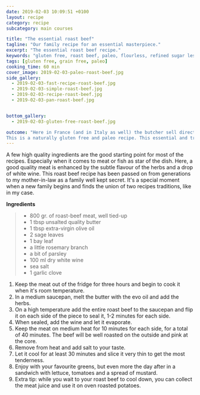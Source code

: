 ```yaml
---
date: 2019-02-03 10:09:51 +0100
layout: recipe
category: recipe
subcategory: main courses

title: "The essential roast beef"
tagline: "Our family recipe for an essential masterpiece."
excerpt: "The essential roast beef recipe."
keywords: "gluten free, roast beef, paleo, flourless, refined sugar less"
tags: [gluten free, grain free, paleo]
cooking_time: 60 min
cover_image: 2019-02-03-paleo-roast-beef.jpg
side_gallery:
  - 2019-02-03-fast-recipe-roast-beef.jpg
  - 2019-02-03-simple-roast-beef.jpg
  - 2019-02-03-recipe-roast-beef.jpg
  - 2019-02-03-pan-roast-beef.jpg


bottom_gallery:
  - 2019-02-03-gluten-free-roast-beef.jpg

outcome: "Here in France (and in Italy as well) the butcher sell directly a meat chunk called \"roast beef\" but you can use also filet (a little more expensive) or silvertop. If the cut comes without any fat on it, I suggest to add a little extra lard on the side, as you see in the photos.
This is a naturally gluten free and paleo recipe. This essential and traditional meat dish is a good idea for a dinner with friends, can be made in advance and lightly warmed up at the right moment."
---
```


A few high quality ingredients are the good starting point for most of the recipes. Especially when it comes to meat or fish as star of the dish. Here, a good quality meat is enhanced by the subtle flavour of the herbs and a drop of white wine.
This roast beef recipe has been passed on from generations to my mother-in-law as a family well kept secret. It's a special moment when a new family begins and finds the union of two recipes traditions, like in my case.

__Ingredients__

> - 800 gr. of roast-beef meat, well tied-up
> - 1 tbsp unsalted quality butter
> - 1 tbsp extra-virgin olive oil
> - 2 sage leaves
> - 1 bay leaf
> - a little rosemary branch
> - a bit of parsley  
> - 100 ml dry white wine
> - sea salt
> - 1 garlic clove

1. Keep the meat out of the fridge for three hours and begin to cook it when it's room temperature.
2. In a medium saucepan, melt the butter with the evo oil and add the herbs.
3. On a high temperature add the entire roast beef to the saucepan and flip it on each side of the piece to seal it, 1-2 minutes for each side.
4. When sealed, add the wine and let it evaporate.
5. Keep the meat on medium heat for 10 minutes for each side, for a total of 40 minutes. The beef will be well roasted on the outside and pink at the core.
6. Remove from heat and add salt to your taste.
7. Let it cool for at least 30 minutes and slice it very thin to get the most tenderness.
8. Enjoy with your favourite greens, but even more the day after in a sandwich with lettuce, tomatoes and a spread of mustard.
9. Extra tip: while you wait to your roast beef to cool down, you can collect the meat juice and use it on oven roasted potatoes.
